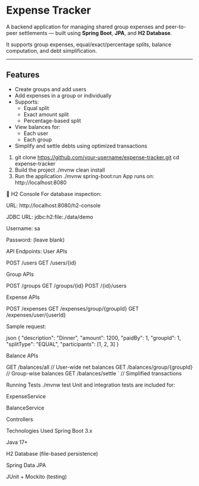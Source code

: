 # Expense Tracker

A backend application for managing shared group expenses and peer-to-peer settlements — built using **Spring Boot**, **JPA**, and **H2 Database**.

It supports group expenses, equal/exact/percentage splits, balance computation, and debt simplification.

---

## Features

- Create groups and add users
- Add expenses in a group or individually
- Supports:
    - Equal split
    - Exact amount split
    - Percentage-based split
- View balances for:
    - Each user
    - Each group
- Simplify and settle debts using optimized transactions


1.  git clone https://github.com/your-username/expense-tracker.git
cd expense-tracker
2. Build the project
./mvnw clean install
3. Run the application
./mvnw spring-boot:run
App runs on: http://localhost:8080

🔗 H2 Console
For database inspection:

URL: http://localhost:8080/h2-console

JDBC URL: jdbc:h2:file:./data/demo

Username: sa

Password: (leave blank)

API Endpoints:
User APIs

POST /users
GET  /users/{id}

Group APIs

POST  /groups
GET  /groups/{id}
POST /{id}/users

Expense APIs

POST /expenses
GET  /expenses/group/{groupId}
GET  /expenses/user/{userId}

Sample request:

json
{
  "description": "Dinner",
  "amount": 1200,
  "paidBy": 1,
  "groupId": 1,
  "splitType": "EQUAL",
  "participants": [1, 2, 3]
}

Balance APIs

GET /balances/all                // User-wide net balances
GET /balances/group/{groupId}   // Group-wise balances
GET /balances/settle        `   // Simplified transactions

Running Tests
./mvnw test
Unit and integration tests are included for:

ExpenseService

BalanceService

Controllers

Technologies Used
Spring Boot 3.x

Java 17+

H2 Database (file-based persistence)

Spring Data JPA

JUnit + Mockito (testing)